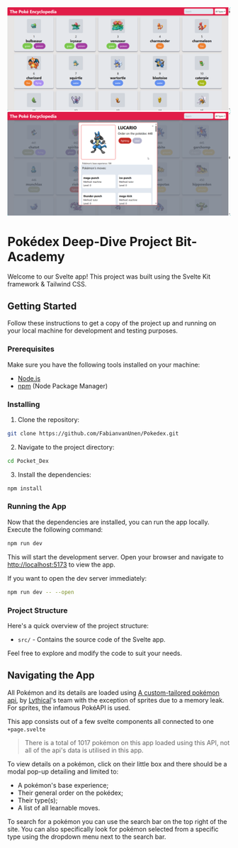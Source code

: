 <img src="Pocket Dex/static/Frontpage.png" style="height: auto; width: auto" />
<img src="Pocket Dex/static/modal.png" style="height: auto; width: auto" />

# Pokédex Deep-Dive Project Bit-Academy

Welcome to our Svelte app! This project was built using the Svelte Kit framework & Tailwind CSS.

## Getting Started

Follow these instructions to get a copy of the project up and running on your local machine for development and testing purposes.

### Prerequisites

Make sure you have the following tools installed on your machine:

- [Node.js](https://nodejs.org/)
- [npm](https://www.npmjs.com/) (Node Package Manager)

### Installing

1. Clone the repository:

```bash
git clone https://github.com/FabianvanUnen/Pokedex.git
```

2. Navigate to the project directory:

```bash
cd Pocket_Dex
```

3. Install the dependencies:

```bash
npm install
```

### Running the App

Now that the dependencies are installed, you can run the app locally. Execute the following command:

```bash
npm run dev
```

This will start the development server. Open your browser and navigate to [http://localhost:5173](http://localhost:5173) to view the app.

If you want to open the dev server immediately:

```bash
npm run dev -- --open
```

### Project Structure

Here's a quick overview of the project structure:

- `src/` - Contains the source code of the Svelte app.

Feel free to explore and modify the code to suit your needs.

## Navigating the App

All Pokémon and its details are loaded using [A custom-tailored pokémon api](https://github.com/Lythical1/lythical1.github.io/tree/main/public/api), by [Lythical](https://github.com/Lythical1)'s team
with the exception of sprites due to a memory leak. For sprites, the infamous PokéAPI is used.

This app consists out of a few svelte components all connected to one `+page.svelte`

> There is a total of 1017 pokémon on this app loaded using this API, not all of the api's data is utilised in this app.

To view details on a pokémon, click on their little box and there should be a modal pop-up detailing and limited to:

- A pokémon's base experience;
- Their general order on the pokédex;
- Their type(s);
- A list of all learnable moves.

To search for a pokémon you can use the search bar on the top right of the site. You can also specifically look for pokémon selected from a specific type using the dropdown menu next to the search bar.
